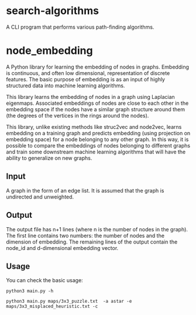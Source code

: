 # search-algorithms
A CLI program that performs various path-finding algorithms.

# node_embedding
A Python library for learning the embedding of nodes in graphs. Embedding is continuous, and often low dimensional, representation of discrete features. The basic purpose of embedding is as an input of highly structured data into machine learning algorithms.

This library learns the embedding of nodes in a graph using Laplacian eigenmaps. Associated embeddings of nodes are close to each other in the embedding space if the nodes have a similar graph structure around them (the degrees of the vertices in the rings around the nodes). 

This library, unlike existing methods like struc2vec and node2vec,
learns embedding on a training graph and predicts embedding (using projection on embedding space) for a node belonging to any other graph. In this way, it is possible to compare the embeddings of nodes belonging to different graphs and train some downstream machine learning algorithms that will have the ability to generalize on new graphs.

## Input
A graph in the form of an edge list. It is assumed that the graph is undirected and unweighted. 

## Output 
The output file has n+1 lines (where n is the number of nodes in the graph). The first line contains two numbers: the number of nodes and the dimension of embedding. The remaining lines of the output contain the node_id and d-dimensional embedding vector.  

## Usage
You can check the basic usage:
    
    python3 main.py -h
    
    python3 main.py maps/3x3_puzzle.txt  -a astar -e maps/3x3_misplaced_heuristic.txt -c
